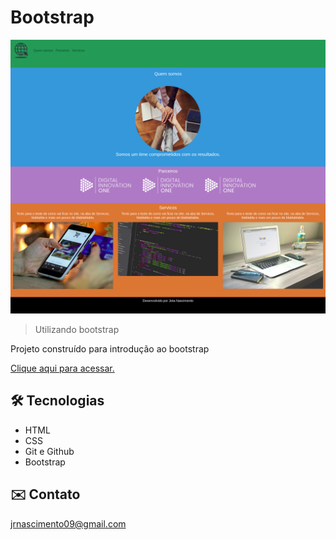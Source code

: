 # Bootstrap

![preview](./.github/preview.png)

> Utilizando bootstrap

Projeto construído para introdução ao bootstrap

[Clique aqui para acessar.](https://ocnjota.github.io/aula_bootstrap/)

## 🛠️ Tecnologias

- HTML
- CSS
- Git e Github 
- Bootstrap

## ✉️ Contato

jrnascimento09@gmail.com
